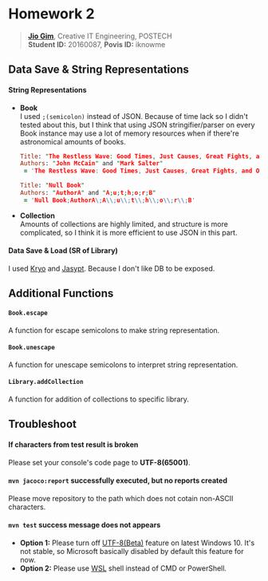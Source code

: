 # Homework 2
> **[Jio Gim](mailto:jio.gim@postech.edu)**, Creative IT Engineering, POSTECH  
> **Student ID:** 20160087, **Povis ID:** iknowme

## Data Save & String Representations
#### String Representations
+ **Book**  
    I used `;(semicolon)` instead of JSON. Because of time lack so I didn't tested about this, but I think that using JSON stringifier/parser on every Book instance may use a lot of memory resources when if there're astronomical amounts of books.  
    ```prolog
    Title: "The Restless Wave: Good Times, Just Causes, Great Fights, and Other Appreciations"
    Authors: "John McCain" and "Mark Salter"
     = 'The Restless Wave: Good Times, Just Causes, Great Fights, and Other Appreciations;John McCain\;Mark Salter'
    
    Title: "Null Book"
    Authors: "AuthorA" and "A;u;t;h;o;r;B"
     = 'Null Book;AuthorA\;A\\;u\\;t\\;h\\;o\\;r\\;B'
    ```  
+ **Collection**  
    Amounts of collections are highly limited, and structure is more complicated, so I think it is more efficient to use JSON in this part.  

#### Data Save & Load (SR of Library)
I used [Kryo](https://github.com/EsotericSoftware/kryo) and [Jasypt](http://www.jasypt.org/). Because I don't like DB to be exposed.  

## Additional Functions
#### `Book.escape`
A function for escape semicolons to make string representation.  

#### `Book.unescape`
A function for unescape semicolons to interpret string representation.  

#### `Library.addCollection`
A function for addition of collections to specific library. 

## Troubleshoot
#### If characters from test result is broken
Please set your console's code page to **UTF-8(65001)**.

#### `mvn jacoco:report` successfully executed, but no reports created
Please move repository to the path which does not cotain non-ASCII characters.  

#### `mvn test` success message does not appears
- **Option 1:** Please turn off [UTF-8(Beta)](https://superuser.com/questions/1332086/input-corrupted-on-windows-10-after-1083-update-ascii-chars-are-replaced-with) feature on latest Windows 10. It's not stable, so Microsoft basically disabled by default this feature for now.  
- **Option 2:** Please use [WSL](https://docs.microsoft.com/ko-kr/windows/wsl/install-win10) shell instead of CMD or PowerShell.  

